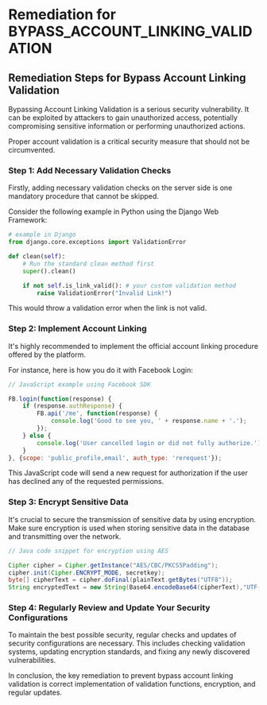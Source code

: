 # Remediation for BYPASS_ACCOUNT_LINKING_VALIDATION

## Remediation Steps for Bypass Account Linking Validation
Bypassing Account Linking Validation is a serious security vulnerability. It can be exploited by attackers to gain unauthorized access, potentially compromising sensitive information or performing unauthorized actions. 

Proper account validation is a critical security measure that should not be circumvented.

### Step 1: Add Necessary Validation Checks 

Firstly, adding necessary validation checks on the server side is one mandatory procedure that cannot be skipped.

Consider the following example in Python using the Django Web Framework:

```python
# example in Django
from django.core.exceptions import ValidationError

def clean(self):
    # Run the standard clean method first
    super().clean()

    if not self.is_link_valid(): # your custom validation method
        raise ValidationError("Invalid Link!")
```
This would throw a validation error when the link is not valid.

### Step 2: Implement Account Linking

It's highly recommended to implement the official account linking procedure offered by the platform.

For instance, here is how you do it with Facebook Login:

```javascript
// JavaScript example using Facebook SDK

FB.login(function(response) {
    if (response.authResponse) {
        FB.api('/me', function(response) {
            console.log('Good to see you, ' + response.name + '.');
        });
    } else {
        console.log('User cancelled login or did not fully authorize.');
    }
}, {scope: 'public_profile,email', auth_type: 'rerequest'});
```
This JavaScript code will send a new request for authorization if the user has declined any of the requested permissions.

### Step 3: Encrypt Sensitive Data

It's crucial to secure the transmission of sensitive data by using encryption. Make sure encryption is used when storing sensitive data in the database and transmitting over the network.

```java
// Java code snippet for encryption using AES

Cipher cipher = Cipher.getInstance("AES/CBC/PKCS5Padding");
cipher.init(Cipher.ENCRYPT_MODE, secretkey);
byte[] cipherText = cipher.doFinal(plainText.getBytes("UTF8"));
String encryptedText = new String(Base64.encodeBase64(cipherText),"UTF-8");
```

### Step 4: Regularly Review and Update Your Security Configurations

To maintain the best possible security, regular checks and updates of security configurations are necessary. This includes checking validation systems, updating encryption standards, and fixing any newly discovered vulnerabilities.

In conclusion, the key remediation to prevent bypass account linking validation is correct implementation of validation functions, encryption, and regular updates.